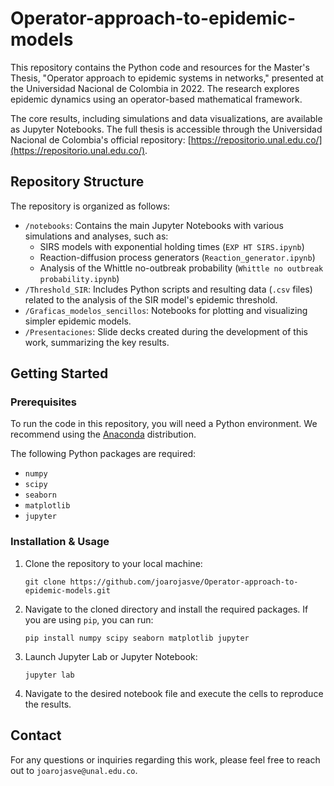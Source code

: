 # Operator-approach-to-epidemic-models

This repository contains the Python code and resources for the Master's Thesis, "Operator approach to epidemic systems in networks," presented at the Universidad Nacional de Colombia in 2022. The research explores epidemic dynamics using an operator-based mathematical framework.

The core results, including simulations and data visualizations, are available as Jupyter Notebooks. The full thesis is accessible through the Universidad Nacional de Colombia's official repository: [https://repositorio.unal.edu.co/](https://repositorio.unal.edu.co/).

## Repository Structure

The repository is organized as follows:

-   `/notebooks`: Contains the main Jupyter Notebooks with various simulations and analyses, such as:
    -   SIRS models with exponential holding times (`EXP HT SIRS.ipynb`)
    -   Reaction-diffusion process generators (`Reaction_generator.ipynb`)
    -   Analysis of the Whittle no-outbreak probability (`Whittle no outbreak probability.ipynb`)
-   `/Threshold_SIR`: Includes Python scripts and resulting data (`.csv` files) related to the analysis of the SIR model's epidemic threshold.
-   `/Graficas_modelos_sencillos`: Notebooks for plotting and visualizing simpler epidemic models.
-   `/Presentaciones`: Slide decks created during the development of this work, summarizing the key results.

## Getting Started

### Prerequisites

To run the code in this repository, you will need a Python environment. We recommend using the [Anaconda](https://www.anaconda.com/products/distribution) distribution.

The following Python packages are required:
-   `numpy`
-   `scipy`
-   `seaborn`
-   `matplotlib`
-   `jupyter`

### Installation & Usage

1.  Clone the repository to your local machine:
    ```
    git clone https://github.com/joarojasve/Operator-approach-to-epidemic-models.git
    ```
2.  Navigate to the cloned directory and install the required packages. If you are using `pip`, you can run:
    ```
    pip install numpy scipy seaborn matplotlib jupyter
    ```
3.  Launch Jupyter Lab or Jupyter Notebook:
    ```
    jupyter lab
    ```
4.  Navigate to the desired notebook file and execute the cells to reproduce the results.

## Contact

For any questions or inquiries regarding this work, please feel free to reach out to `joarojasve@unal.edu.co`.
